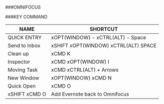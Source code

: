 ###OMNIFOCUS

###KEY COMMAND

NAME	| SHORTCUT  
--	| --  
QUICK ENTRY	| xOPT(WINDOW) - xCTRL(ALT) - Space  
Send to Inbox	| 	xSHIFT xOPT(WINDOW) xCTRL(ALT) SPACE  
Clean up	| xCMD K  
Inspector	| xCMD xOPT(WINDOW)  I  
Moving Task	| xCMD xCTRL(ALT)  + Arrows  
New Window	| xOPT(WINDOW) xCMD N  
Quick Open	| xCMD O
xSHIFT xCMD O | Add Evernote back to Omnifocus  


